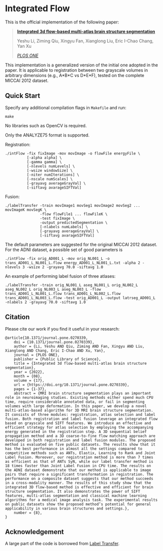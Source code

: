 # Integrated Flow

This is the official implementation of the following paper:

> [**Integrated 3d flow-based multi-atlas brain structure segmentation**](https://doi.org/10.1371/journal.pone.0270339)
> 
> Yeshu Li, Ziming Qiu, Xingyu Fan, Xianglong Liu, Eric I-Chao Chang, Yan Xu 
> 
> *[PLOS ONE](https://journals.plos.org/plosone/)*

This implementation is a generalized version of the initial one adopted in the paper. It is applicable to registration between two grayscale volumes in arbitrary dimensions (e.g., A\*B\*C vs D\*E\*F), tested on the complete MICCAI 2012 dataset.

## Quick Start

Specify any additional compilation flags in `Makefile` and run:

```shell
make
```

No libraries such as OpenCV is required.

Only the ANALYZE75 format is supported.

Registration:

```shell
./intFlow -fix fixImage -mov movImage -o flowFile energyFile \
          [-alpha alpha] \
          [-gamma gamma] \
          [-nlevels numLevels] \
          [-wsize windowSize] \
          [-niter numIterations] \
          [-nscale numScales] \
          [-grayavg averageGrayVal] \
          [-siftavg avarageSIFTVal]
```

Fusion:

```shell
./labelTransfer -train movImage1 movSeg1 movImage2 movSeg2 ... movImageK movSegK \
                -flow flowFile1 ... flowFileK \
                -test fixImage \
                -output predictedSegmentation \
                [-nlabels numLabels] \
                [-grayavg averageGrayVal] \
                [-siftavg avarageSIFTVal]
```

The default parameters are suggested for the original MICCAI 2012 dataset. For the ADNI dataset, a possible set of good parameters is
```shell
./intFlow -fix orig_AD001_L -mov orig_NL001_L -o trans_AD001_L_NL001_L.flow energy_AD001_L_NL001_L.txt -alpha 2 -nlevels 3 -wsize 2 -grayavg 70.0 -siftavg 1.0
```

An example of performing label fusion of three atlases:
```shell
./labelTransfer -train orig_NL001_L aseg_NL001_L orig_NL002_L aseg_NL002_L orig_NL003_L aseg_NL003_L -flow trans_AD001_L_NL001_L.flow trans_AD001_L_NL002_L.flow trans_AD001_L_NL003_L.flow -test orig_AD001_L -output latrseg_AD001_L -nlabels 2 -grayavg 70.0 -siftavg 1.0
```



## Citation

Please cite our work if you find it useful in your research:

```
@article{10.1371/journal.pone.0270339,
    doi = {10.1371/journal.pone.0270339},
    author = {Li, Yeshu AND Qiu, Ziming AND Fan, Xingyu AND Liu, Xianglong AND Chang, Eric I-Chao AND Xu, Yan},
    journal = {PLOS ONE},
    publisher = {Public Library of Science},
    title = {Integrated 3d flow-based multi-atlas brain structure segmentation},
    year = {2022},
    month = {08},
    volume = {17},
    url = {https://doi.org/10.1371/journal.pone.0270339},
    pages = {1-37},
    abstract = {MRI brain structure segmentation plays an important role in neuroimaging studies. Existing methods either spend much CPU time, require considerable annotated data, or fail in segmenting volumes with large deformation. In this paper, we develop a novel multi-atlas-based algorithm for 3D MRI brain structure segmentation. It consists of three modules: registration, atlas selection and label fusion. Both registration and label fusion leverage an integrated flow based on grayscale and SIFT features. We introduce an effective and efficient strategy for atlas selection by employing the accompanying energy generated in the registration step. A 3D sequential belief propagation method and a 3D coarse-to-fine flow matching approach are developed in both registration and label fusion modules. The proposed method is evaluated on five public datasets. The results show that it has the best performance in almost all the settings compared to competitive methods such as ANTs, Elastix, Learning to Rank and Joint Label Fusion. Moreover, our registration method is more than 7 times as efficient as that of ANTs SyN, while our label transfer method is 18 times faster than Joint Label Fusion in CPU time. The results on the ADNI dataset demonstrate that our method is applicable to image pairs that require a significant transformation in registration. The performance on a composite dataset suggests that our method succeeds in a cross-modality manner. The results of this study show that the integrated 3D flow-based method is effective and efficient for brain structure segmentation. It also demonstrates the power of SIFT features, multi-atlas segmentation and classical machine learning algorithms for a medical image analysis task. The experimental results on public datasets show the proposed method’s potential for general applicability in various brain structures and settings.},
    number = {8},
}
```

## Acknowledgement

A large part of the code is borrowed from [Label Transfer](http://people.csail.mit.edu/celiu/LabelTransfer).
